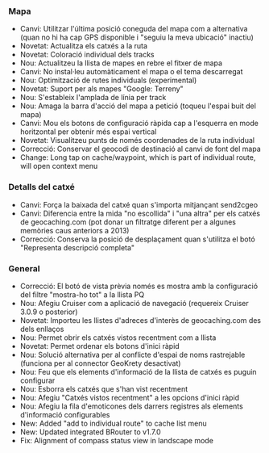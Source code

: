### Mapa
- Canvi: Utilitzar l'última posició coneguda del mapa com a alternativa (quan no hi ha cap GPS disponible i "seguiu la meva ubicació" inactiu)
- Novetat: Actualitza els catxés a la ruta
- Novetat: Coloració individual dels tracks
- Nou: Actualitzeu la llista de mapes en rebre el fitxer de mapa
- Canvi: No instal·leu automàticament el mapa o el tema descarregat
- Nou: Optimització de rutes individuals (experimental)
- Novetat: Suport per als mapes "Google: Terreny"
- Nou: S'estableix l'amplada de línia per track
- Nou: Amaga la barra d'acció del mapa a petició (toqueu l'espai buit del mapa)
- Canvi: Mou els botons de configuració ràpida cap a l'esquerra en mode horitzontal per obtenir més espai vertical
- Novetat: Visualitzeu punts de només coordenades de la ruta individual
- Correcció: Conservar el geocodi de destinació al canvi de font del mapa
- Change: Long tap on cache/waypoint, which is part of individual route, will open context menu

### Detalls del catxé
- Canvi: Força la baixada del catxé quan s'importa mitjançant send2cgeo
- Canvi: Diferencia entre la mida "no escollida" i "una altra" per els catxés de geocaching.com (pot donar un filtratge diferent per a algunes memòries caus anteriors a 2013)
- Correcció: Conserva la posició de desplaçament quan s'utilitza el botó "Representa descripció completa"

### General
- Correcció: El botó de vista prèvia només es mostra amb la configuració del filtre "mostra-ho tot" a la llista PQ
- Nou: Afegiu Cruiser com a aplicació de navegació (requereix Cruiser 3.0.9 o posterior)
- Novetat: Importeu les llistes d'adreces d'interès de geocaching.com des dels enllaços
- Nou: Permet obrir els catxés vistos recentment com a llista
- Novetat: Permet ordenar els botons d'inici ràpid
- Nou: Solució alternativa per al conflicte d'espai de noms rastrejable (funciona per al connector GeoKrety desactivat)
- Nou: Feu que els elements d'informació de la llista de catxés es puguin configurar
- Nou: Esborra els catxés que s'han vist recentment
- Nou: Afegiu "Catxés vistos recentment" a les opcions d'inici ràpid
- Nou: Afegiu la fila d'emoticones dels darrers registres als elements d'informació configurables
- New: Added "add to individual route" to cache list menu
- New: Updated integrated BRouter to v1.7.0
- Fix: Alignment of compass status view in landscape mode
